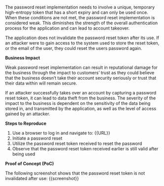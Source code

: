 The password reset implementation needs to involve a unique, temporary high-entropy token that has a short expiry and can only be used once. When these conditions are not met, the password reset implementation is  considered weak. This diminishes the strength of the overall authentication process for the application and can lead to account takeover.

The application does not invalidate the password reset token after its use. If an attacker were to gain access to the system used to store the reset token, or the email of the user, they could reset the users password again.

**Business Impact**

Weak password reset implementation can result in reputational damage for the business through the impact to customers’ trust as they could believe that the business doesn’t take their account security seriously or trust that their data within will remain secure.

If an attacker successfully takes over an account by capturing a password reset token, it can lead to data theft from the business. The severity of the impact to the business is dependent on the sensitivity of the data being stored in, and transmitted by the application, as well as the level of access gained by an attacker.

**Steps to Reproduce**

1. Use a browser to log in and navigate to: {{URL}}
1. Initiate a password reset
1. Utilize the password reset token received to reset the password
1. Observe that the password reset token received earlier is still valid after being used

**Proof of Concept (PoC)**

The following screenshot shows that the password reset token is not invalidated after use:
{{screenshot}}
